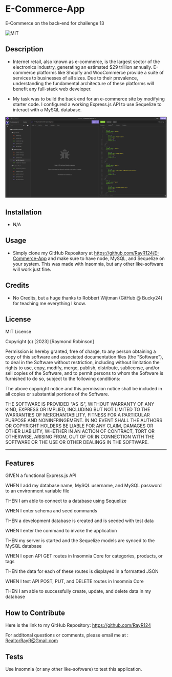 # E-Commerce-App
E-Commerce on the back-end for challenge 13

![MIT](https://img.shields.io/bower/l/MI?label=License&style=plastic)


## Description

- Internet retail, also known as e-commerce, is the largest sector of the electronics industry, generating an estimated $29 trillion annually. E-commerce platforms like Shopify and WooCommerce provide a suite of services to businesses of all sizes. Due to their prevalence, understanding the fundamental architecture of these platforms will benefit any full-stack web developer.

- My task was to build the back end for an e-commerce site by modifying starter code. I configured a working Express.js API to use Sequelize to interact with a MySQL database.

![screenshot](./assets/screenshot.png)

## Installation

- N/A 

## Usage

- Simply clone my GitHub Repository at https://github.com/RayR124/E-Commerce-App and make sure to have node, MySQL, and Sequelize on your system. This was made with Insomnia, but any other like-software will work just fine.

## Credits

- No Credits, but a huge thanks to Robbert Wijtman (GitHub @ Bucky24) for teaching me everything I know.

## License

MIT License

Copyright (c) [2023] [Raymond Robinson]

Permission is hereby granted, free of charge, to any person obtaining a copy
of this software and associated documentation files (the "Software"), to deal
in the Software without restriction, including without limitation the rights
to use, copy, modify, merge, publish, distribute, sublicense, and/or sell
copies of the Software, and to permit persons to whom the Software is
furnished to do so, subject to the following conditions:

The above copyright notice and this permission notice shall be included in all
copies or substantial portions of the Software.

THE SOFTWARE IS PROVIDED "AS IS", WITHOUT WARRANTY OF ANY KIND, EXPRESS OR
IMPLIED, INCLUDING BUT NOT LIMITED TO THE WARRANTIES OF MERCHANTABILITY,
FITNESS FOR A PARTICULAR PURPOSE AND NONINFRINGEMENT. IN NO EVENT SHALL THE
AUTHORS OR COPYRIGHT HOLDERS BE LIABLE FOR ANY CLAIM, DAMAGES OR OTHER
LIABILITY, WHETHER IN AN ACTION OF CONTRACT, TORT OR OTHERWISE, ARISING FROM,
OUT OF OR IN CONNECTION WITH THE SOFTWARE OR THE USE OR OTHER DEALINGS IN THE
SOFTWARE.

---

## Features

GIVEN a functional Express.js API

WHEN I add my database name, MySQL username, and MySQL password to an environment variable file

THEN I am able to connect to a database using Sequelize

WHEN I enter schema and seed commands

THEN a development database is created and is seeded with test data

WHEN I enter the command to invoke the application

THEN my server is started and the Sequelize models are synced to the MySQL database

WHEN I open API GET routes in Insomnia Core for categories, products, or tags

THEN the data for each of these routes is displayed in a formatted JSON

WHEN I test API POST, PUT, and DELETE routes in Insomnia Core

THEN I am able to successfully create, update, and delete data in my database

## How to Contribute

Here is the link to my GitHub Repository: https://github.com/RayR124

For additonal questions or comments, please email me at : RealtorRayR@Gmail.com

## Tests

Use Insomnia (or any other like-software) to test this application.
